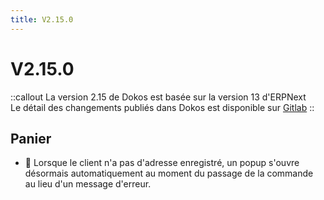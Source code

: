 ```yaml
---
title: V2.15.0
---
```


# V2.15.0

::callout
La version 2.15 de Dokos est basée sur la version 13 d'ERPNext  
Le détail des changements publiés dans Dokos est disponible sur [Gitlab](https://gitlab.com/dokos/dokos/-/releases)
::

## Panier

- :rocket: Lorsque le client n'a pas d'adresse enregistré, un popup s'ouvre désormais automatiquement au moment du passage de la commande au lieu d'un message d'erreur.